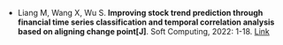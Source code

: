 * Liang M, Wang X, Wu S. <b>Improving stock trend prediction through financial time series classification and temporal correlation analysis based on aligning change point[J]</b>. Soft Computing, 2022: 1-18. [Link](https://link.springer.com/article/10.1007/s00500-022-07630-7)
